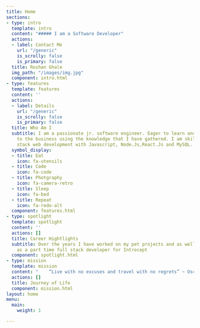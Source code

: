 ```yaml
---
title: Home
sections:
- type: intro
  template: intro
  content: "##### I am a Software Developer"
  actions:
  - label: Contact Me
    url: "/generic"
    is_scrolly: false
    is_primary: false
  title: Roshan Ghale
  img_path: "/images/img.jpg"
  component: intro.html
- type: features
  template: features
  content: ''
  actions:
  - label: Details
    url: "/generic"
    is_scrolly: false
    is_primary: false
  title: Who Am I
  subtitle: I am a passionate jr. software engineer. Eager to learn and add value
    to the business using the knowledge that I have gathered. I am skilled in full
    stack web development with Javascript, Node.Js,React.Js and MySQL.
  symbol_display:
  - title: Eat
    icon: fa-utensils
  - title: Code
    icon: fa-code
  - title: Photgraphy
    icon: fa-camera-retro
  - title: Sleep
    icon: fa-bed
  - title: Repeat
    icon: fa-redo-alt
  component: features.html
- type: spotlight
  template: spotlight
  content: ''
  actions: []
  title: Career Hightlights
  subtitle: Over the years I have worked on my pet projects and as well as worked
    as a part time full stack developer for Introcept
  component: spotlight.html
- type: mission
  template: mission
  content: "    “Live with no excuses and travel with no regrets” ~ Oscar Wilde."
  actions: []
  title: Journey of Life
  component: mission.html
layout: home
menu:
  main:
    weight: 1

---
```


